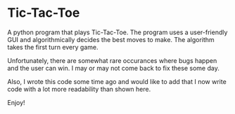 # Tic-Tac-Toe
A python program that plays Tic-Tac-Toe. The program uses a user-friendly GUI and algorithmically decides the best moves to make. The algorithm takes the first turn every game. 

Unfortunately, there are somewhat rare occurances where bugs happen and the user can win. I may or may not come back to fix these some day.

Also, I wrote this code some time ago and would like to add that I now write code with a lot more readability than shown here.

Enjoy!
